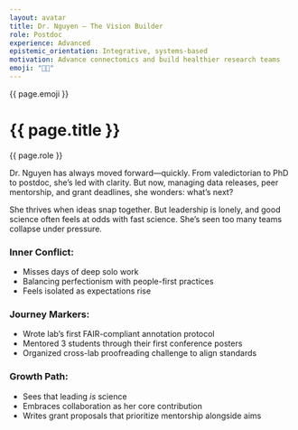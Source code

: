 ```yaml
---
layout: avatar
title: Dr. Nguyen – The Vision Builder
role: Postdoc
experience: Advanced
epistemic_orientation: Integrative, systems-based
motivation: Advance connectomics and build healthier research teams
emoji: "🧑‍🏫"
---
```


<div class="main-content">
<div class="hero hero-spaced hero-rounded">
  <div class="hero-content">
    <div class="avatar-header">
      <div class="avatar-icon">{{ page.emoji }}</div>
      <div>
        <h1>{{ page.title }}</h1>
        <p class="hero-subtitle">{{ page.role }}</p>
      </div>
    </div>
  </div>
</div>

Dr. Nguyen has always moved forward—quickly. From valedictorian to PhD to postdoc, she’s led with clarity. But now, managing data releases, peer mentorship, and grant deadlines, she wonders: what’s next?

She thrives when ideas snap together. But leadership is lonely, and good science often feels at odds with fast science. She’s seen too many teams collapse under pressure.

### Inner Conflict:
- Misses days of deep solo work
- Balancing perfectionism with people-first practices
- Feels isolated as expectations rise

### Journey Markers:
- Wrote lab’s first FAIR-compliant annotation protocol
- Mentored 3 students through their first conference posters
- Organized cross-lab proofreading challenge to align standards

### Growth Path:
- Sees that leading *is* science
- Embraces collaboration as her core contribution
- Writes grant proposals that prioritize mentorship alongside aims
</div>
